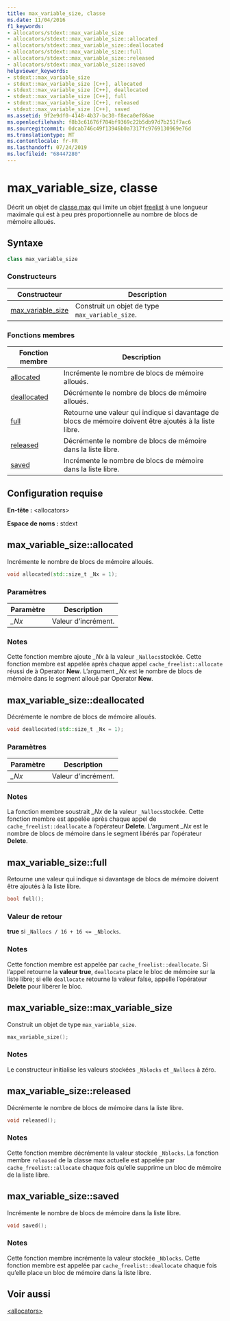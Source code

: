 ```yaml
---
title: max_variable_size, classe
ms.date: 11/04/2016
f1_keywords:
- allocators/stdext::max_variable_size
- allocators/stdext::max_variable_size::allocated
- allocators/stdext::max_variable_size::deallocated
- allocators/stdext::max_variable_size::full
- allocators/stdext::max_variable_size::released
- allocators/stdext::max_variable_size::saved
helpviewer_keywords:
- stdext::max_variable_size
- stdext::max_variable_size [C++], allocated
- stdext::max_variable_size [C++], deallocated
- stdext::max_variable_size [C++], full
- stdext::max_variable_size [C++], released
- stdext::max_variable_size [C++], saved
ms.assetid: 9f2e9df0-4148-4b37-bc30-f8eca0ef86ae
ms.openlocfilehash: f8b3c61676f784bf9369c22b5db97d7b251f7ac6
ms.sourcegitcommit: 0dcab746c49f13946b0a7317fc9769130969e76d
ms.translationtype: MT
ms.contentlocale: fr-FR
ms.lasthandoff: 07/24/2019
ms.locfileid: "68447280"
---
```

# <a name="maxvariablesize-class"></a>max_variable_size, classe

Décrit un objet de [classe max](../standard-library/allocators-header.md) qui limite un objet [freelist](../standard-library/freelist-class.md) à une longueur maximale qui est à peu près proportionnelle au nombre de blocs de mémoire alloués.

## <a name="syntax"></a>Syntaxe

```cpp
class max_variable_size
```

### <a name="constructors"></a>Constructeurs

|Constructeur|Description|
|-|-|
|[max_variable_size](#max_variable_size)|Construit un objet de type `max_variable_size`.|

### <a name="member-functions"></a>Fonctions membres

|Fonction membre|Description|
|-|-|
|[allocated](#allocated)|Incrémente le nombre de blocs de mémoire alloués.|
|[deallocated](#deallocated)|Décrémente le nombre de blocs de mémoire alloués.|
|[full](#full)|Retourne une valeur qui indique si davantage de blocs de mémoire doivent être ajoutés à la liste libre.|
|[released](#released)|Décrémente le nombre de blocs de mémoire dans la liste libre.|
|[saved](#saved)|Incrémente le nombre de blocs de mémoire dans la liste libre.|

## <a name="requirements"></a>Configuration requise

**En-tête :** \<allocators>

**Espace de noms :** stdext

## <a name="allocated"></a>  max_variable_size::allocated

Incrémente le nombre de blocs de mémoire alloués.

```cpp
void allocated(std::size_t _Nx = 1);
```

### <a name="parameters"></a>Paramètres

|Paramètre|Description|
|---------------|-----------------|
|*_Nx*|Valeur d’incrément.|

### <a name="remarks"></a>Notes

Cette fonction membre ajoute *_Nx* à la valeur `_Nallocs`stockée. Cette fonction membre est appelée après chaque appel `cache_freelist::allocate` réussi de à Operator **New**. L’argument *_Nx* est le nombre de blocs de mémoire dans le segment alloué par Operator **New**.

## <a name="deallocated"></a>  max_variable_size::deallocated

Décrémente le nombre de blocs de mémoire alloués.

```cpp
void deallocated(std::size_t _Nx = 1);
```

### <a name="parameters"></a>Paramètres

|Paramètre|Description|
|---------------|-----------------|
|*_Nx*|Valeur d’incrément.|

### <a name="remarks"></a>Notes

La fonction membre soustrait *_Nx* de la valeur `_Nallocs`stockée. Cette fonction membre est appelée après chaque appel de `cache_freelist::deallocate` à l’opérateur **Delete**. L’argument *_Nx* est le nombre de blocs de mémoire dans le segment libérés par l’opérateur **Delete**.

## <a name="full"></a>  max_variable_size::full

Retourne une valeur qui indique si davantage de blocs de mémoire doivent être ajoutés à la liste libre.

```cpp
bool full();
```

### <a name="return-value"></a>Valeur de retour

**true** si `_Nallocs / 16 + 16 <= _Nblocks`.

### <a name="remarks"></a>Notes

Cette fonction membre est appelée par `cache_freelist::deallocate`. Si l’appel retourne la **valeur true**, `deallocate` place le bloc de mémoire sur la liste libre; si elle `deallocate` retourne la valeur false, appelle l’opérateur **Delete** pour libérer le bloc.

## <a name="max_variable_size"></a>  max_variable_size::max_variable_size

Construit un objet de type `max_variable_size`.

```cpp
max_variable_size();
```

### <a name="remarks"></a>Notes

Le constructeur initialise les valeurs stockées `_Nblocks` et `_Nallocs` à zéro.

## <a name="released"></a>  max_variable_size::released

Décrémente le nombre de blocs de mémoire dans la liste libre.

```cpp
void released();
```

### <a name="remarks"></a>Notes

Cette fonction membre décrémente la valeur stockée `_Nblocks`. La fonction membre `released` de la classe max actuelle est appelée par `cache_freelist::allocate` chaque fois qu’elle supprime un bloc de mémoire de la liste libre.

## <a name="saved"></a>  max_variable_size::saved

Incrémente le nombre de blocs de mémoire dans la liste libre.

```cpp
void saved();
```

### <a name="remarks"></a>Notes

Cette fonction membre incrémente la valeur stockée `_Nblocks`. Cette fonction membre est appelée par `cache_freelist::deallocate` chaque fois qu’elle place un bloc de mémoire dans la liste libre.

## <a name="see-also"></a>Voir aussi

[\<allocators>](../standard-library/allocators-header.md)
